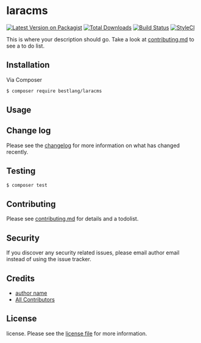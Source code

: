 # laracms

[![Latest Version on Packagist][ico-version]][link-packagist]
[![Total Downloads][ico-downloads]][link-downloads]
[![Build Status][ico-travis]][link-travis]
[![StyleCI][ico-styleci]][link-styleci]

This is where your description should go. Take a look at [contributing.md](contributing.md) to see a to do list.

## Installation

Via Composer

``` bash
$ composer require bestlang/laracms
```

## Usage

## Change log

Please see the [changelog](changelog.md) for more information on what has changed recently.

## Testing

``` bash
$ composer test
```

## Contributing

Please see [contributing.md](contributing.md) for details and a todolist.

## Security

If you discover any security related issues, please email author email instead of using the issue tracker.

## Credits

- [author name][link-author]
- [All Contributors][link-contributors]

## License

license. Please see the [license file](license.md) for more information.

[ico-version]: https://img.shields.io/packagist/v/bestlang/page.svg?style=flat-square
[ico-downloads]: https://img.shields.io/packagist/dt/bestlang/page.svg?style=flat-square
[ico-travis]: https://img.shields.io/travis/bestlang/page/master.svg?style=flat-square
[ico-styleci]: https://styleci.io/repos/12345678/shield

[link-packagist]: https://packagist.org/packages/bestlang/page
[link-downloads]: https://packagist.org/packages/bestlang/page
[link-travis]: https://travis-ci.org/bestlang/page
[link-styleci]: https://styleci.io/repos/12345678
[link-author]: https://github.com/bestlang
[link-contributors]: ../../contributors
